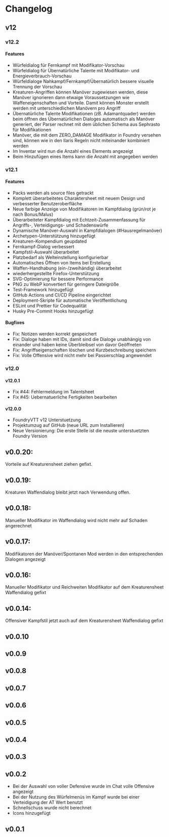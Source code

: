 # Changelog

## v12

### v12.2

#### Features

-   Würfeldialog für Fernkampf mit Modifikator-Vorschau
-   Würfeldialog für Übernatürliche Talente mit Modifikator- und Energieverbrauch-Vorschau
-   Würfeldialoge Nahkampf/Fernkampf/Übernatürlich bessere visuelle Trennung der Vorschau
-   Kreaturen-Angriffen können Manöver zugewiesen werden, diese Manöver ignorieren
    dann etwaige Voraussetzungen wie Waffeneigenschaften und Vorteile. Damit können Monster erstellt werden mit unterschiedlichen Manövern pro Angriff
-   Übernatürliche Talente Modifikationen (zB. Adamantquader) werden beim öffnen des Übernatürlichen Dialoges automatisch als Manöver generiert, der Parser rechnet mit dem üblichen Schema aus Sephrasto für Modifikationen
-   Manöver, die mit dem ZERO_DAMAGE Modifikator in Foundry versehen sind, können wie in den Ilaris Regeln nicht miteinander kombiniert werden
-   Im Inventar wird nun die Anzahl eines Elements angezeigt
-   Beim Hinzufügen eines Items kann die Anzahl mit angegeben werden

### v12.1

#### Features

-   Packs werden als source files getrackt
-   Komplett überarbeitetes Charaktersheet mit neuem Design und verbesserter Benutzeroberfläche
-   Neue farbige Anzeige von Modifikatoren im Kampfdialog (grün/rot je nach Bonus/Malus)
-   Überarbeiteter Kampfdialog mit Echtzeit-Zusammenfassung für Angriffs-, Verteidigungs- und Schadenswürfe
-   Dynamische Manöver-Auswahl in Kampfdialogen (#Hausregelmanöver)
-   Archetypen-Unterstützung hinzugefügt
-   Kreaturen-Kompendium geupdated
-   Fernkampf-Dialog verbessert
-   Kampfstil-Auswahl überarbeitet
-   Platzbedarf als Welteinstellung konfigurierbar
-   Automatisches Öffnen von Items bei Erstellung
-   Waffen-Handhabung (ein-/zweihändig) überarbeitet
-   wiederhergestellte Firefox-Unterstützung
-   SVG-Optimierung für bessere Performance
-   PNG zu WebP konvertiert für geringere Dateigröße
-   Test-Framework hinzugefügt
-   GitHub Actions und CI/CD Pipeline eingerichtet
-   Deployment-Skripte für automatische Veröffentlichung
-   ESLint und Prettier für Codequalität
-   Husky Pre-Commit Hooks hinzugefügt

#### Bugfixes

-   Fix: Notizen werden korrekt gespeichert
-   Fix: Dialoge haben mit IDs, damit sind die Dialoge unabhängig von einander und haben keine Überbleibsel von davor Geöffneten
-   Fix: Angriffseigenschaften löschen und Kurzbeschreibung speichern
-   Fix: Volle Offensive wird nicht mehr bei Passierschlag angewendet

### v12.0

#### v12.0.1

-   Fix #44: Fehlermeldung im Talentsheet
-   Fix #45: Uebernatuerliche Fertigkeiten bearbeiten

#### v12.0.0

-   FoundryVTT v12 Unterstuetzung
-   Projektumzug auf GitHub (neue URL zum Installieren)
-   Neue Versionierung: Die erste Stelle ist die neuste unterstuetzten Foundry Version

## v0.0.20:

Vorteile auf Kreaturensheet ziehen gefixt.

## v0.0.19:

Kreaturen Waffendialog bleibt jetzt nach Verwendung offen.

## v0.0.18:

Manueller Modifikator im Waffendialog wird nicht mehr auf Schaden angerechnet

## v0.0.17:

Modifikatoren der Manöver/Spontanen Mod werden in den entsprechenden Dialogen angezeigt

## v0.0.16:

Manueller Modifikator und Reichweiten Modifikator auf dem Kreaturensheet Waffendialog gefixt

## v0.0.14:

Offensiver Kampfstil jetzt auch auf dem Kreaturensheet Waffendialog gefixt

## v0.0.10

## v0.0.9

## v0.0.8

## v0.0.7

## v0.0.6

## v0.0.5

## v0.0.4

## v0.0.3

## v0.0.2

-   Bei der Auswahl von voller Defensive wurde im Chat volle Offensive angezeigt
-   Bei der Nutzung des Würfelmenüs im Kampf wurde bei einer Verteidigung der AT Wert benutzt
-   Schnellschuss wurde nicht berechnet
-   Icons hinzugefügt

## v0.0.1
